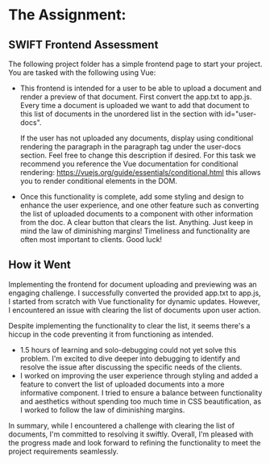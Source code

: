 # The Assignment:

## SWIFT Frontend Assessment
The following project folder has a simple frontend page to start your project. You are tasked with the following using Vue:
<ul>
<li> This frontend is intended for a user to be able to upload a document and render a preview of that document. First convert the app.txt to app.js.
Every time a document is uploaded we want to add that document to this list of documents in the unordered list in the section with id="user-docs". <br>

If the user has not uploaded any documents, display using conditional rendering the paragraph in the paragraph tag under the user-docs section. Feel free to change this description if desired. For this task we recommend you reference the Vue documentation for conditional rendering: https://vuejs.org/guide/essentials/conditional.html this allows you to render conditional elements in the DOM. </li>

<li>Once this functionality is complete, add some styling and design to enhance the user experience, and one other feature such as converting the list of uploaded documents to a component with other information from the doc. A clear button that clears the list. Anything. Just keep in mind the law of diminishing margins! Timeliness and functionality are often most important to clients. Good luck!  </li>
</ul> 

## How it Went
Implementing the frontend for document uploading and previewing was an engaging challenge. I successfully converted the provided app.txt to app.js, I started from scratch with Vue functionality for dynamic updates. However, I encountered an issue with clearing the list of documents upon user action.

Despite implementing the functionality to clear the list, it seems there's a hiccup in the code preventing it from functioning as intended. 

<ul>
<li>
1.5 hours of learning and solo-debugging could not yet solve this problem. I'm excited to dive deeper into debugging to identify and resolve the issue after discussing the specific needs of the clients.
</li>
<li>
I worked on improving the user experience through styling and added a feature to convert the list of uploaded documents into a more informative component. 
I tried to ensure a balance between functionality and aesthetics without spending too much time in CSS beautification, as I worked to follow the law of diminishing margins.
</li>
</ul>
In summary, while I encountered a challenge with clearing the list of documents, I'm committed to resolving it swiftly. Overall, I'm pleased with the progress made and look forward to refining the functionality to meet the project requirements seamlessly.




